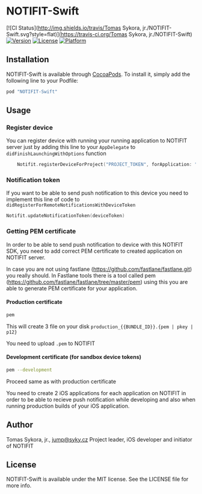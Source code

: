 # NOTIFIT-Swift

[![CI Status](http://img.shields.io/travis/Tomas Sykora, jr./NOTIFIT-Swift.svg?style=flat)](https://travis-ci.org/Tomas Sykora, jr./NOTIFIT-Swift)
[![Version](https://img.shields.io/cocoapods/v/NOTIFIT-Swift.svg?style=flat)](http://cocoapods.org/pods/NOTIFIT-Swift)
[![License](https://img.shields.io/cocoapods/l/NOTIFIT-Swift.svg?style=flat)](http://cocoapods.org/pods/NOTIFIT-Swift)
[![Platform](https://img.shields.io/cocoapods/p/NOTIFIT-Swift.svg?style=flat)](http://cocoapods.org/pods/NOTIFIT-Swift)

## Installation

NOTIFIT-Swift is available through [CocoaPods](http://cocoapods.org). To install
it, simply add the following line to your Podfile:

```ruby
pod "NOTIFIT-Swift"
```

## Usage

### Register device

You can register device with running your running application to NOTIFIT server just by adding this line to your `AppDelegate` to `didFinishLaunchingWithOptions` function

```swift
    Notifit.registerDeviceForProject("PROJECT_TOKEN", forApplication: "APPLICATION_TOKEN")
```

### Notification token

If you want to be able to send push notification to this device you need to implement this line of code to `didRegisterForRemoteNotificationsWithDeviceToken`

```swift
Notifit.updateNotificationToken(deviceToken)
```

### Getting PEM certificate

In order to be able to send push notification to device with this NOTIFIT SDK, you need to add correct PEM certificate to created application on NOTIFIT server.

In case you are not using fastlane (https://github.com/fastlane/fastlane.git) you really should. In Fastlane tools there is a tool called pem (https://github.com/fastlane/fastlane/tree/master/pem) using this you are able to generate PEM certificate for your application.

#### Production certificate

```sh
pem 
```

This will create 3 file on your disk `production_{{BUNDLE_ID}}.{pem | pkey | p12}`

You need to upload `.pem` to NOTIFIT

#### Development certificate (for sandbox device tokens)

```sh
pem --development
```

Proceed same as with production certificate

You need to create 2 iOS applications for each application on NOTIFIT in order to be able to recieve push notification while developing and also when running production builds of your iOS application.


## Author

Tomas Sykora, jr., jump@syky.cz 
Project leader, iOS developer and initiator of NOTIFIT

## License

NOTIFIT-Swift is available under the MIT license. See the LICENSE file for more info.
